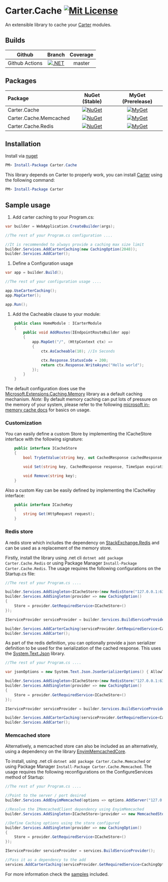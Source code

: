 # Carter.Cache [![Mit License][mit-img]][mit]

An extensible library to cache your [Carter][carter] modules.

## Builds

| Github  | Branch | Coverage |
| :---:     | :---: | :---: |
| Github Actions | [![.NET][github-master-img]][github-master] | master | [![CodeCov][codecov-master-img]][codecov-master] |

## Packages

Package | NuGet (Stable) | MyGet (Prerelease)
| :--- | :---: | :---: |
| Carter.Cache | [![NuGet][carter-cache-img]][carter-cache] | [![MyGet][myget-carter-cache-img]][myget-carter-cache] |
| Carter.Cache.Memcached | [![NuGet][carter-cache-memcached-img]][carter-cache-memcached] | [![MyGet][myget-carter-cache-memcached-img]][myget-carter-cache-memcached] |
| Carter.Cache.Redis | [![NuGet][carter-cache-redis-img]][carter-cache-redis] | [![MyGet][myget-carter-cache-redis-img]][myget-carter-cache-redis] |

## Installation

Install via [nuget][carter-cache]

```powershell
PM> Install-Package Carter.Cache
```

This library depends on Carter to properly work, you can install [Carter][carter] using the following command:

```powershell
PM> Install-Package Carter
```

## Sample usage

1. Add carter caching to your Program.cs:

```csharp
var builder = WebApplication.CreateBuilder(args);

//The rest of your Program.cs configuration ....

//It is recommended to always provide a caching max size limit
builder.Services.AddCarterCaching(new CachingOption(2048));
builder.Services.AddCarter();
```

1. Define a Configuration usage

```csharp
var app = builder.Build();

//The rest of your configuration usage ....

app.UseCarterCaching();
app.MapCarter();

app.Run();

```



1. Add the Cacheable clause to your module:

```csharp
    public class HomeModule : ICarterModule
    {
        public void AddRoutes(IEndpointRouteBuilder app)
        {
            app.MapGet("/", (HttpContext ctx) =>
            {
                ctx.AsCacheable(10); //In Seconds

                ctx.Response.StatusCode = 200;
                return ctx.Response.WriteAsync("Hello world");
            });
        }
    }
```

The default configuration does use the [Microsoft.Extensions.Caching.Memory](https://www.nuget.org/packages/Microsoft.Extensions.Caching.Memory) library as a default caching mechanism. _Note:_  By default memory caching can put lots of pressure on the memory of your system, please refer to the following [microsoft in-memory cache docs](https://docs.microsoft.com/en-us/aspnet/core/performance/caching/memory) for basics on usage.

### Customization

You can easily define a custom Store by implementing the ICacheStore interface with the following signature:

```csharp
    public interface ICacheStore
    {
        bool TryGetValue(string key, out CachedResponse cachedResponse);

        void Set(string key, CachedResponse response, TimeSpan expiration);

        void Remove(string key);
    }
```

Also a custom Key can be easily defined by implementing the ICacheKey interface:

```csharp
    public interface ICacheKey
    {
        string Get(HttpRequest request);
    }
```

### Redis store

A redis store which includes the dependency on [StackExchange.Redis](https://www.nuget.org/packages/StackExchange.Redis/) and can be used as a replacement of the memory store.

Firstly, install the library using .net cli `dotnet add package Carter.Cache.Redis` or using Package Manager `Install-Package Carter.Cache.Redis`. The usage requires the following configurations on the Startup.cs file:

```csharp
//The rest of your Program.cs ....

builder.Services.AddSingleton<ICacheStore>(new RedisStore("127.0.0.1:6379"));
builder.Services.AddSingleton(provider => new CachingOption()
{
    Store = provider.GetRequiredService<ICacheStore>()
});

IServiceProvider serviceProvider = builder.Services.BuildServiceProvider();

builder.Services.AddCarterCaching(serviceProvider.GetRequiredService<CachingOption>());
builder.Services.AddCarter();
```

As part of the redis definition, you can optionally provide a json serializer definition to be used for the serialization of the cached response. This uses the [System.Text.Json](https://www.nuget.org/packages/System.Text.Json) library.

```csharp
//The rest of your Program.cs ....

var jsonOptions = new System.Text.Json.JsonSerializerOptions() { AllowTrailingCommas = true };

builder.Services.AddSingleton<ICacheStore>(new RedisStore("127.0.0.1:6379", jsonOptions));
builder.Services.AddSingleton(provider => new CachingOption()
{
    Store = provider.GetRequiredService<ICacheStore>()
});

IServiceProvider serviceProvider = builder.Services.BuildServiceProvider();

builder.Services.AddCarterCaching(serviceProvider.GetRequiredService<CachingOption>());
builder.Services.AddCarter();
```

### Memcached store

Alternatively, a memcached store can also be included as an alternatively, using a dependency on the library [EnyimMemcachedCore](https://www.nuget.org/packages/EnyimMemcachedCore/).

To install, using .net cli `dotnet add package Carter.Cache.Memcached` or using Package Manager `Install-Package Carter.Cache.Memcached`. The usage requires the following reconfigurations on the ConfigureServices method of Startup:

```csharp
//The rest of your Program.cs ....

//Point to the server / port desired
builder.Services.AddEnyimMemcached(options => options.AddServer("127.0.0.1", 11211));

//Resolve the IMemcachedClient dependency using EnyimMemcached
builder.Services.AddSingleton<ICacheStore>(provider => new MemcachedStore(provider.GetRequiredService<IMemcachedClient>()));

//Define Caching options using the store configured
builder.Services.AddSingleton(provider => new CachingOption()
{
    Store = provider.GetRequiredService<ICacheStore>()
});

IServiceProvider serviceProvider = services.BuildServiceProvider();

//Pass it as a dependency to the add
services.AddCarterCaching(serviceProvider.GetRequiredService<CachingOption>());
```

For more information check the [samples](/samples) included.

[carter-cache-img]: https://img.shields.io/nuget/v/Carter.Cache.svg
[carter-cache]: https://www.nuget.org/packages/Carter.Cache
[myget-carter-cache-img]: https://img.shields.io/myget/carter-cache/v/Carter.Cache.svg
[myget-carter-cache]: https://www.myget.org/feed/carter-cache/package/nuget/Carter.Cache
[carter-cache-memcached-img]: https://img.shields.io/nuget/v/Carter.Cache.Memcached.svg
[carter-cache-memcached]: https://www.nuget.org/packages/Carter.Cache.Memcached
[myget-carter-cache-memcached-img]: https://img.shields.io/myget/carter-cache/v/Carter.Cache.Memcached.svg
[myget-carter-cache-memcached]: https://www.myget.org/feed/carter-cache/package/nuget/Carter.Cache.Memcached
[carter-cache-redis-img]: https://img.shields.io/nuget/v/Carter.Cache.Redis.svg
[carter-cache-redis]: https://www.nuget.org/packages/Carter.Cache.Redis
[myget-carter-cache-redis-img]: https://img.shields.io/myget/carter-cache/v/Carter.Cache.Redis.svg
[myget-carter-cache-redis]: https://www.myget.org/feed/carter-cache/package/nuget/Carter.Cache.Redis
[mit-img]: http://img.shields.io/badge/License-MIT-blue.svg
[mit]: https://github.com/Jaxelr/Carter.Cache/blob/master/LICENSE
[carter]: https://github.com/CarterCommunity/Carter
[codecov-master-img]: https://codecov.io/gh/Jaxelr/Carter.Cache/branch/master/graph/badge.svg
[codecov-master]: https://codecov.io/gh/Jaxelr/Carter.Cache/branch/master
[github-master]: https://github.com/Jaxelr/Carter.Cache/actions/workflows/ci.yml
[github-master-img]: https://github.com/Jaxelr/Carter.Cache/actions/workflows/ci.yml/badge.svg
